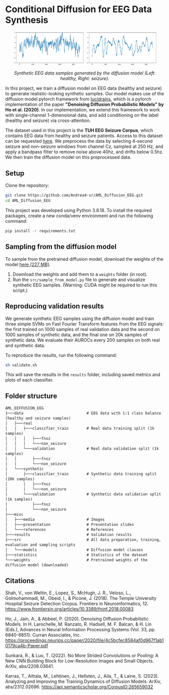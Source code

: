 # Conditional Diffusion for EEG Data Synthesis

<p align="center">
  <img src="misc/media/non_seizure.png" alt="Non-seizure" width="45%">
  <img src="misc/media/seizure.png" alt="Seizure" width="45%">
</p>

<p align="center">
  <em>Synthetic EEG data samples generated by the diffusion model (Left: healthy, Right: seizure).</em>
</p>


In this project, we train a diffusion model on EEG data (healthy and seizure) to generate realistic-looking synthetic samples. Our model makes use of the diffusion model pytorch framework from [lucidrains](https://github.com/lucidrains/denoising-diffusion-pytorch/), which is a pytorch implementation of the paper **"Denoising Diffusion Probabilistic Models" by Ho et al. (2020)**. In our implementation, we extend this framework to work with single-channel 1-dimensional data, and add conditioning on the label (healthy and seizure) via cross-attention.

The dataset used in this project is the **TUH EEG Seizure Corpus**, which contains EEG data from healthy and seizure patients. Access to this dataset can be requested [here](https://isip.piconepress.com/projects/tuh_eeg/html/downloads.shtml). We preprocess the data by selecting 4-second seizure and non-seizure windows from channel Cz, sampled at 250 Hz, and apply a bandpass filter to remove noise above 40hz, and drifts below 0.5hz. We then train the diffusion model on this preprocessed data.

## Setup

Clone the repository:

```sh
git clone https://github.com/Andrea4-sr/AML_Diffusion_EEG.git
cd AML_Diffusion_EEG
```

This project was developed using Python 3.8.18. To install the required packages, create a new conda/venv environment and run the following command:

```sh
pip install -r requirements.txt
```

## Sampling from the diffusion model

To sample from the pretrained diffusion model, download the weights of the model [here (227 MB)](https://filesender.switch.ch/filesender2/?s=download&token=159a54a2-7962-4844-94da-ab99eba36c55).

1. Download the weights and add them to a `weights` folder (in root).
2. Run the `src/sample_from_model.py` file to generate and visualize synthetic EEG samples. (Warning: CUDA might be required to run this script.)

## Reproducing validation results

We generate synthetic EEG samples using the diffusion model and train three simple SVMs on Fast Fourier Transform features from the EEG signals: the first trained on 1000 samples of real validation data and the second on 1000 samples of synthetic data, and the final one on 20k samples of synthetic data. We evaluate their AUROCs every 200 samples on both real and synthetic data.

To reproduce the results, run the following command:

```sh
sh validate.sh
```

This will save the results in the `results` folder, including saved metrics and plots of each classifier.

## Folder structure

```plaintext
AML_DIFFUSION_EEG
├───data                            # EEG data with 1:1 class balance (healthy and seizure samples)
│   ├───real
│   │   ├───classifier_train        # Real data training split (1k samples)
│   │   │   ├───fnsz
│   │   │   └───non_seizure
│   │   └───validation              # Real data validation split (1k samples)
│   │       ├───fnsz
│   │       └───non_seizure
│   └───synthetic
│       ├───classifier_train        # Synthetic data training split (20k samples)
│       │   ├───fnsz
│       │   └───non_seizure
│       └───validation              # Synthetic data validation split (1k samples)
│           ├───fnsz
│           └───non_seizure
├───misc
│   ├───media                       # Images
│   ├───presentation                # Presentation slides
│   └───references                  # References    
├───results                         # Validation results  
├───src                             # All data preparation, training, evaluation and sampling scripts 
│   └───models                      # Diffusion model classes
├───statistics                      # Statistics of the dataset
└───weights                         # Pretrained weights of the diffusion model (downloaded)
```

## Citations

Shah, V., von Weltin, E., Lopez, S., McHugh, J. R., Veloso, L., Golmohammadi, M., Obeid, I., & Picone, J. (2018). The Temple University Hospital Seizure Detection Corpus. Frontiers in Neuroinformatics, 12. https://www.frontiersin.org/articles/10.3389/fninf.2018.00083

Ho, J., Jain, A., & Abbeel, P. (2020). Denoising Diffusion Probabilistic Models. In H. Larochelle, M. Ranzato, R. Hadsell, M. F. Balcan, & H. Lin (Eds.), Advances in Neural Information Processing Systems (Vol. 33, pp. 6840-6851). Curran Associates, Inc. https://proceedings.neurips.cc/paper/2020/file/4c5bcfec8584af0d967f1ab10179ca4b-Paper.pdf

Sunkara, R., & Luo, T. (2022). No More Strided Convolutions or Pooling: A New CNN Building Block for Low-Resolution Images and Small Objects. ArXiv, abs/2208.03641.

Karras, T., Aittala, M., Lehtinen, J., Hellsten, J., Aila, T., & Laine, S. (2023). Analyzing and Improving the Training Dynamics of Diffusion Models. ArXiv, abs/2312.02696. https://api.semanticscholar.org/CorpusID:265659032
